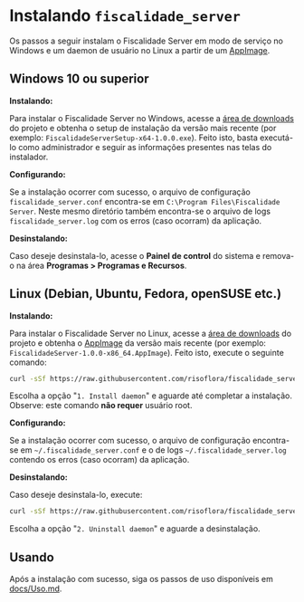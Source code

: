 # Instalando `fiscalidade_server`

Os passos a seguir instalam o Fiscalidade Server em modo de serviço no Windows e um daemon de usuário no Linux a partir de um [AppImage](https://en.wikipedia.org/wiki/AppImage).

## Windows 10 ou superior

**Instalando:**

Para instalar o Fiscalidade Server no Windows, acesse a [área de downloads](https://github.com/risoflora/fiscalidade_server/releases) do projeto e obtenha o setup de instalação da versão mais recente (por exemplo: `FiscalidadeServerSetup-x64-1.0.0.exe`). Feito isto, basta executá-lo como administrador e seguir as informações presentes nas telas do instalador.

**Configurando:**

Se a instalação ocorrer com sucesso, o arquivo de configuração `fiscalidade_server.conf` encontra-se em `C:\Program Files\Fiscalidade Server`. Neste mesmo diretório também encontra-se o arquivo de logs `fiscalidade_server.log` com os erros (caso ocorram) da aplicação.

**Desinstalando:**

Caso deseje desinstala-lo, acesse o **Painel de control** do sistema e remova-o na área **Programas > Programas e Recursos**.

## Linux (Debian, Ubuntu, Fedora, openSUSE etc.)

**Instalando:**

Para instalar o Fiscalidade Server no Linux, acesse a [área de downloads](https://github.com/risoflora/fiscalidade_server/releases) do projeto e obtenha o [AppImage](https://en.wikipedia.org/wiki/AppImage) da versão mais recente (por exemplo: `FiscalidadeServer-1.0.0-x86_64.AppImage`). Feito isto, execute o seguinte comando:

```bash
curl -sSf https://raw.githubusercontent.com/risoflora/fiscalidade_server/master/scripts/setup.sh | sh
```

Escolha a opção "`1. Install daemon`" e aguarde até completar a instalação. Observe: este comando **não requer** usuário root.

**Configurando:**

Se a instalação ocorrer com sucesso, o arquivo de configuração encontra-se em `~/.fiscalidade_server.conf` e o de logs `~/.fiscalidade_server.log` contendo os erros (caso ocorram) da aplicação.

**Desinstalando:**

Caso deseje desinstala-lo, execute:

```bash
curl -sSf https://raw.githubusercontent.com/risoflora/fiscalidade_server/master/scripts/setup.sh | sh
```

Escolha a opção "`2. Uninstall daemon`" e aguarde a desinstalação.

## Usando

Após a instalação com sucesso, siga os passos de uso disponíveis em [docs/Uso.md](Uso.md).
